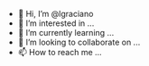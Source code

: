 - 👋 Hi, I’m @lgraciano
- 👀 I’m interested in ...
- 🌱 I’m currently learning ...
- 💞️ I’m looking to collaborate on ...
- 📫 How to reach me ...

<!---
lgraciano/lgraciano is a ✨ special ✨ repository because its `README.md` (this file) appears on your GitHub profile.
You can click the Preview link to take a look at your changes.
--->
